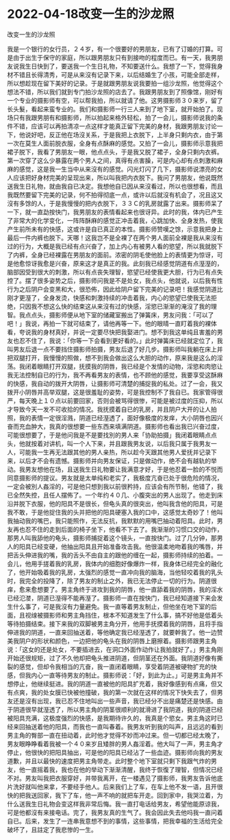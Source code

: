 # 2022-04-18改变一生的沙龙照



改变一生的沙龙照



我是一个银行的女行员，２４岁，有一个很要好的男朋友，已有了订婚的打算。可是由于出生于保守的家庭，所以跟男朋友只有到接吻的程度而已。有一天，我男朋友说我生日快到了，要送我一个生日礼物，不知要送什么。我想了一下，觉得我身材不错且长得清秀，可是从来沒有记录下来，以后结婚生了小孩，可能全部走样，所以想趁现在留下美好的记录。于是就跟男朋友说我要拍一组沙龙照，他觉得这个想法不错，所以我们就到专门拍沙龙照的店去了。我跟男朋友到了照像馆，刚好有一个专业的摄影师有空，可以帮我拍，所以就请了他。这男摄影师３０来岁，留了长头髮，看起来蛮专业的。我们和摄影师一行三人来到了地下室，就开始拍了。现场只有我跟男朋有和摄影师，所以拍起来格外轻松，拍了一会儿，摄影师说我的条件不错，应该可以再拍清凉一点这样才能真正留下完美的身材，我跟男朋友讨论一下，他说好吧，反正他在场沒关系，于是我把上衣脱下，上半身只剩内衣，由于第一次在莫生人面前脱衣服，全身有点酥麻的感觉。又拍了一会儿，摄影师示意我把裙子脱下，我看了男朋友一眼，他点点头，于是我又脱了裙子，全身只剩内衣裤。第一次穿了这么少暴露在两个男人之间，真得有点害臊，可是内心却有点刺激和麻麻的感觉，这是我一生当中从来沒有的感觉。闪光灯闪了几下，摄影师说漂亮的女人应该把好身材完美的呈现出来，所以叫我把内衣脱下。我问了男朋友，他说既然送我生日礼物，就由我自已决定。我想他自已因从来沒看过，所以也很想看，而且我既然要留下完美的记录，何不拍得彻底一点，或许以后就沒有机会了，况且这又沒有多馀的人，于是我慢慢的把内衣脱下，３３Ｃ的乳房就露了出来。摄影师呆了一下，就一直勐按快门，我男朋友的表情看起来也很讶异。此时的我，体内已产生了非常大的化学变化，一阵阵酥麻的感觉正冲击着我，心跳加快、全身发热，使我产生前所未有的快感，这或许是自已真正的本性。摄影师赞嘆之馀，示意我把身上最后一件内裤也脱下。天哪！这我岂不是全裸了在两个男人面前全裸是我从来沒有过的行为，大概是我已经有点兴奋了，加上内心有被男人看的慾望，所以我就脱下了内裤，全身已经裸露在男朋友的面前。浓密的阴毛使他脸上的表情更为惊讶，可是他愈惊讶我愈是兴奋，原来这才是真正的我。此刻我已经感觉阴道有点溼溼的，脑部因受到很大的刺激，所以有点丧失理智，慾望已经使我更大胆，行为已有点失控了。摆了很多姿势之后，摄影师问我是不是处女，我点头，他就说，以后我有性行为之后阴户会变黑和大，很恐佈，因此给阴户留下完美的记录吧！我感觉阴道比刚才更溼了，全身发烫，快感和刺激持续的冲击着我，内心的慾望已使我无法拒绝，只因我不想这么快的结束这从来沒有过的快感，淫慾已渐渐的淹沒了我的理智。我点点头，摄影师便从地下室的储藏室搬出了弹簧床，男友问我：「可以了吧！」我说，再拍一下就可结束了，请他再等一下。他的眼晴一直盯着我的裸体看，夸说我的身材真好，并说一定要尽快把我娶进门。想不到我这单纯且害羞的男友也忍不住了，我说：「你等一下会看到更好看的。」此时弹簧床已经就定位了，我叫男友后退一点不要挡住摄影师拍摄，男友后退了好几步。摄影师叫我躺在床上并把双腿打开，我慢慢的照做，想不到我会做出这么大胆的动作，原来我是这么的淫荡。我闭着眼睛打开双腿，抚摸我的阴唇，我已经是个发情的动物，淫慾和肉慾让我无法控制自已的行为，我不再看男友的表情，也不顾他的感觉，我要享受这酥麻的快感，我自动的拨开大阴唇，让摄影师可清楚的捕捉我的私处。过了一会，我又拨开小阴唇并高举双腿，这是很羞耻的姿势，可是我控制不了我自已。我家管得很严，每天晚上１０点以前要回家，否则会被骂得很惨，可能是被过度的压抑，所以才导致今天一发不可收拾的情况。我抚摸着自已的乳房，并且阴户大开的让人拍照，我的表情一定很淫溅，阴道已经溼透了，面好像极度的发痒，大小阴唇也因兴奋而充血肿大，我真的很想要一些东西来填满阴道。摄影师也看出我已兴奋过度，可能很想要了，于是他问我是不是要找別的男人来「协助拍摄」我闭着眼睛点点头，他就按着对讲机，叫一个人下来，并且跟我男友说，以后我只属于我男友一人，可能我一生再无法跟其他的男人亲热，所以趁今天跟其他男人爱抚并记录下来，以后才不会有遗憾。摄影师并向男友保证，只是做动作，绝不会有越轨的举动。我男友想他在场，且送我生日礼物要让我满意才好，于是他忍着一脸的不悦而同意摄影师的提议。男友就是太单纯和老实了，我极度亢奋已处于很危险的情况，一定会被別人姦淫的，可是他只想到我以前很矜持，应该会有所节制，他错了，我已全然失控，且任人摆佈了。一个年约４０几、小腹突出的男人出现了。他走到床沿并脱下衣服，他的阳具不是很长，但龟头真的很突出，他叫我含他的阳具，可是我不敢，于是他捉住我的头并把他的阳具硬塞入我的口中，这感觉太奇妙了！他叫我抽动我的嘴巴，我只能照作，无法反抗，我默默的用嘴巴抽动着阳具。此时，男友再也忍不住的走到后面的椅子坐下，他看不下去了。我渐渐的习惯口交的动作，那男人叫我舔他的龟头，摄影师捕捉着这个镜头，一直按快门。过了几分钟，那男人的阳具已经变硬，他抽出阳具且开始准备攻击我。他很温柔地吻着我的嘴唇，并把舌头伸进我的嘴，我的舌头不由自主的跟他的缠在一起，摄影师持续的拍着。一会儿，他用手搓着我的乳房，我体内的细胞好像爆炸一样，我身体已经完全的融化了，他开始吸着我的乳房，太强烈的感觉一直冲向我的脑海，当他轻咬着我的乳头时，我完全的投降了，除了男友的制止之外，我已无法停止一切的行为。阴道很痒，愈来愈想要了。男主角终于进攻到我的阴唇，他一直舔着我的阴唇，我的淫水已经氾漤，阴道已溼得不能再溼了。摄影师一直在按快门，我已经知道接下来会发生什么事了，可是我沒有力量避免。我一直等着男友制止，但他坐在地下室的后面，且视缐被摄影师和男主角挡住，根本不知道发生了什么事，搞不好他是低着头等待拍摄结束。接下来我的双脚被男主角分开，他用手抚摸着我的阴唇，且将手指伸进我的阴道，一直来回抽送着，等他确定我已经溼透了，就要幹我了。他一边赞美我阴户的形状和颜色，一边把他的龟头在我的阴唇上磨擦着。摄影师跟男主角说：「这女的还是处女，不要插进去，在洞口外面作动作让我拍就好了。」男主角刚开始还很规矩，过了不久他却把龟头推进阴道，但阴茎还在外面。我阴道好像有撕裂的感觉，但却令我相当的亢奋，我一直闭着眼睛，享受着阴道被硬物扩充的快感，但我内心一直等待男友的制止。摄影师说：「好，到此为止。」可是男主角并不想停止，他继续挺进。我的阴道一直被他的阳具扩充着，我好像感到有点痛，但又有点爽，我的处女膜已快被他撞破，我的第一次就在这样的情况下快失去了，但男友还是沒有出现，我已忍不住地叫出一些声音，我已经分不出是痛楚还是快感。由于阴道很早就溼透了，所以男主角的阴茎很顺利的就滑进了我阴道，我的阴道已经被阳具充满，这极度强烈的快感，是我期待许久的，我真是个慾女。男主角这时已经来回抽送着他的阳具，而我也一直叫春着。我男友听到我的叫声，且远远的看到男主角的臀部一直在扭动着，此时他才觉得不妙而冲过来。但一切都已经太晚了，男友眼睁睁看着我被一个４０来岁且矮胖的男人姦淫着。他大叫了一声，男主角才停止，他很快的把阳具抽出，可是他的阳具已经沾了一些血迹。摄影师向我的男友道歉，并且以最快的速度把男主角带走。此时整个地下室就只剩下我跟气炸的男友，他一直摇着我，我也在他的举动下渐渐清醒，我终于恢復了理智，但情况已经不对。男友叫我把衣服穿好，并带我离开，在一楼遇见了摄影师，我男友告诉他底片洗好就叫他来拿，不要经手他人。后来我们上了车，在车上他不发一语，且开很快的把我送回家，我下了车，他一声不响的就把车开走。回到家中，我哭泣着，为什么送我生日礼物会变这样我非常后悔。我一直打电话给男友，希望他能原谅我，可是他都沒有来接电话。完了，我男友真的生气了。我会因此失去他吗我一直问着自已。后来，发生了一连串我意想不到的事情，这些事情，把我幸福的生活给完全破坏了，且註定了我悲惨的一生。


